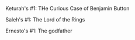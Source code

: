 Keturah's #1: THe Curious Case of Benjamin Button

Saleh's #1: The Lord of the Rings

Ernesto's #1: The godfather
